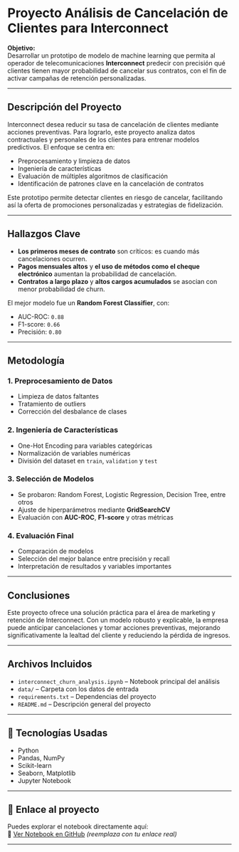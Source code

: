 # Proyecto Análisis de Cancelación de Clientes para Interconnect

**Objetivo:**  
Desarrollar un prototipo de modelo de machine learning que permita al operador de telecomunicaciones **Interconnect** predecir con precisión qué clientes tienen mayor probabilidad de cancelar sus contratos, con el fin de activar campañas de retención personalizadas.

---

## Descripción del Proyecto

Interconnect desea reducir su tasa de cancelación de clientes mediante acciones preventivas. Para lograrlo, este proyecto analiza datos contractuales y personales de los clientes para entrenar modelos predictivos. El enfoque se centra en:

- Preprocesamiento y limpieza de datos
- Ingeniería de características
- Evaluación de múltiples algoritmos de clasificación
- Identificación de patrones clave en la cancelación de contratos

Este prototipo permite detectar clientes en riesgo de cancelar, facilitando así la oferta de promociones personalizadas y estrategias de fidelización.

---

## Hallazgos Clave

- **Los primeros meses de contrato** son críticos: es cuando más cancelaciones ocurren.
- **Pagos mensuales altos** y **el uso de métodos como el cheque electrónico** aumentan la probabilidad de cancelación.
- **Contratos a largo plazo** y **altos cargos acumulados** se asocian con menor probabilidad de churn.
  
El mejor modelo fue un **Random Forest Classifier**, con:

- AUC-ROC: `0.88`
- F1-score: `0.66`
- Precisión: `0.80`

---

##  Metodología

### 1. Preprocesamiento de Datos
- Limpieza de datos faltantes
- Tratamiento de outliers
- Corrección del desbalance de clases

### 2. Ingeniería de Características
- One-Hot Encoding para variables categóricas
- Normalización de variables numéricas
- División del dataset en `train`, `validation` y `test`

### 3. Selección de Modelos
- Se probaron: Random Forest, Logistic Regression, Decision Tree, entre otros
- Ajuste de hiperparámetros mediante **GridSearchCV**
- Evaluación con **AUC-ROC**, **F1-score** y otras métricas

### 4. Evaluación Final
- Comparación de modelos
- Selección del mejor balance entre precisión y recall
- Interpretación de resultados y variables importantes

---

##  Conclusiones

Este proyecto ofrece una solución práctica para el área de marketing y retención de Interconnect. Con un modelo robusto y explicable, la empresa puede anticipar cancelaciones y tomar acciones preventivas, mejorando significativamente la lealtad del cliente y reduciendo la pérdida de ingresos.

---

## Archivos Incluidos

- `interconnect_churn_analysis.ipynb` – Notebook principal del análisis
- `data/` – Carpeta con los datos de entrada
- `requirements.txt` – Dependencias del proyecto
- `README.md` – Descripción general del proyecto

---

## 🚀 Tecnologías Usadas

- Python
- Pandas, NumPy
- Scikit-learn
- Seaborn, Matplotlib
- Jupyter Notebook

---

## 📎 Enlace al proyecto

Puedes explorar el notebook directamente aquí:  
🔗 [Ver Notebook en GitHub](https://github.com/TU_USUARIO/interconnect-churn-prediction) *(reemplaza con tu enlace real)*

---
 
